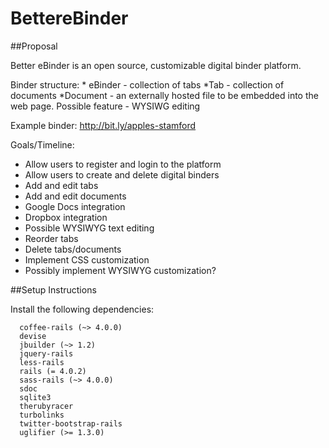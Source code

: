 # BettereBinder

##Proposal

Better eBinder is an open source, customizable digital binder platform.

Binder structure:
	* eBinder - collection of tabs
	*Tab - collection of documents
	*Document - an externally hosted file to be embedded into the web page. Possible feature - WYSIWG editing

Example binder: http://bit.ly/apples-stamford

Goals/Timeline:
* Allow users to register and login to the platform
* Allow users to create and delete digital binders
* Add and edit tabs
* Add and edit documents
* Google Docs integration
* Dropbox integration
* Possible WYSIWYG text editing
* Reorder tabs
* Delete tabs/documents
* Implement CSS customization
* Possibly implement WYSIWYG customization?

##Setup Instructions

Install the following dependencies:
```
  coffee-rails (~> 4.0.0)
  devise
  jbuilder (~> 1.2)
  jquery-rails
  less-rails
  rails (= 4.0.2)
  sass-rails (~> 4.0.0)
  sdoc
  sqlite3
  therubyracer
  turbolinks
  twitter-bootstrap-rails
  uglifier (>= 1.3.0)
```
